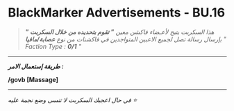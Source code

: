 # BlackMarker Advertisements - BU.16
> *هذا السكربت يتيح لأعـضاء فاكشن معين __" تقوم بتحديده من خلال السكربت "__ بإرسال رسالة تصل لجميع الاعبين المتواجدين في فاكشنات من نوع __عصابة/مافيا__ " Faction Type : __0/1__ "*
_______________________________________________________________________________________________


***طريقة إستعمال الامر :***

**/govb [Massage]**
_________________________________________________________________________________________________

*في حال اعجبك السكربت لا تنسى وضع نجمة عليه ⭐*
